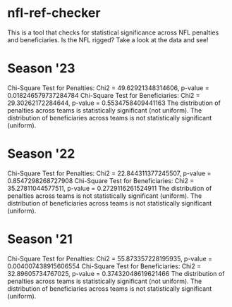 # nfl-ref-checker

This is a tool that checks for statistical significance across NFL penalties and beneficiaries. Is the NFL rigged? Take a look at the data and see!

# Season '23

Chi-Square Test for Penalties: Chi2 = 49.62921348314606, p-value = 0.018246579737284784
Chi-Square Test for Beneficiaries: Chi2 = 29.30262172284644, p-value = 0.5534758409441163
The distribution of penalties across teams is statistically significant (not uniform).
The distribution of beneficiaries across teams is not statistically significant (uniform).

# Season '22

Chi-Square Test for Penalties: Chi2 = 22.844311377245507, p-value = 0.8547298268727908
Chi-Square Test for Beneficiaries: Chi2 = 35.27811044577511, p-value = 0.2729116261524911
The distribution of penalties across teams is not statistically significant (uniform).
The distribution of beneficiaries across teams is not statistically significant (uniform).

# Season '21

Chi-Square Test for Penalties: Chi2 = 55.873357228195935, p-value = 0.004007438915606554
Chi-Square Test for Beneficiaries: Chi2 = 32.89605734767025, p-value = 0.37432048619621466
The distribution of penalties across teams is statistically significant (not uniform).
The distribution of beneficiaries across teams is not statistically significant (uniform).
